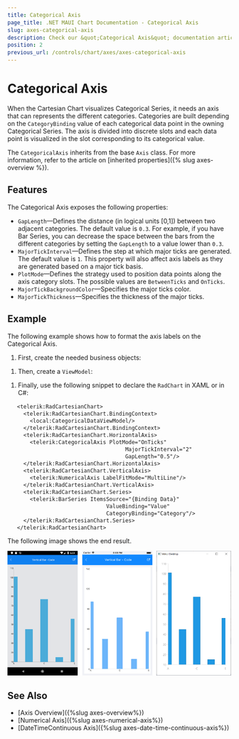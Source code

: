 ```yaml
---
title: Categorical Axis
page_title: .NET MAUI Chart Documentation - Categorical Axis
slug: axes-categorical-axis
description: Check our &quot;Categorical Axis&quot; documentation article for Telerik Chart for .NET MAUI.
position: 2
previous_url: /controls/chart/axes/axes-categorical-axis
---
```


# Categorical Axis

When the Cartesian Chart visualizes Categorical Series, it needs an axis that can represents the different categories. Categories are built depending on the `CategoryBinding` value of each categorical data point in the owning Categorical Series. The axis is divided into discrete slots and each data point is visualized in the slot corresponding to its categorical value.

The `CategoricalAxis` inherits from the base `Axis` class. For more information, refer to the article on [inherited properties]({% slug axes-overview %}).

## Features

The Categorical Axis exposes the following properties:

- `GapLength`&mdash;Defines the distance (in logical units [0,1]) between two adjacent categories. The default value is `0.3`. For example, if you have Bar Series, you can decrease the space between the bars from the different categories by setting the `GapLength` to a value lower than `0.3`.
- `MajorTickInterval`&mdash;Defines the step at which major ticks are generated. The default value is `1`. This property will also affect axis labels as they are generated based on a major tick basis.
- `PlotMode`&mdash;Defines the strategy used to position data points along the axis category slots. The possible values are `BetweenTicks` and `OnTicks`.
- `MajorTickBackgroundColor`&mdash;Specifies the major ticks color.
- `MajorTickThickness`&mdash;Specifies the thickness of the major ticks.

## Example

The following example shows how to format the axis labels on the Categorical Axis.

1. First, create the needed business objects:

 <snippet id='categorical-data-model' />


1. Then, create a `ViewModel`:

 <snippet id='chart-series-categorical-data-view-model' />


1. Finally, use the following snippet to declare the `RadChart` in XAML or in C#:

 ```XAML
    <telerik:RadCartesianChart>
	  <telerik:RadCartesianChart.BindingContext>
	    <local:CategoricalDataViewModel/>
	  </telerik:RadCartesianChart.BindingContext>
	  <telerik:RadCartesianChart.HorizontalAxis>
	    <telerik:CategoricalAxis PlotMode="OnTicks"
								      MajorTickInterval="2"
									  GapLength="0.5"/>
	  </telerik:RadCartesianChart.HorizontalAxis>
	  <telerik:RadCartesianChart.VerticalAxis>
	    <telerik:NumericalAxis LabelFitMode="MultiLine"/>
	  </telerik:RadCartesianChart.VerticalAxis>
	  <telerik:RadCartesianChart.Series>
	    <telerik:BarSeries ItemsSource="{Binding Data}"
		                        ValueBinding="Value"
                                CategoryBinding="Category"/>
	  </telerik:RadCartesianChart.Series>
    </telerik:RadCartesianChart>
 ```


The following image shows the end result.

![CategoricalAxis](images/axes-categorical-axis-example.png)

## See Also

- [Axis Overview]({%slug axes-overview%})
- [Numerical Axis]({%slug axes-numerical-axis%})
- [DateTimeContinuous Axis]({%slug axes-date-time-continuous-axis%})
